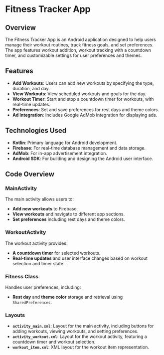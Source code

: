# Fitness Tracker App

## Overview

The Fitness Tracker App is an Android application designed to help users manage their workout routines, track fitness goals, and set preferences. The app features workout addition, workout tracking with a countdown timer, and customizable settings for user preferences and themes.

## Features

- **Add Workouts**: Users can add new workouts by specifying the type, duration, and day.
- **View Workouts**: View scheduled workouts and goals for the day.
- **Workout Timer**: Start and stop a countdown timer for workouts, with real-time updates.
- **Preferences**: Set and save preferences for rest days and theme colors.
- **Ad Integration**: Includes Google AdMob integration for displaying ads.

## Technologies Used

- **Kotlin**: Primary language for Android development.
- **Firebase**: For real-time database management and data storage.
- **AdMob**: For in-app advertisement integration.
- **Android SDK**: For building and designing the Android user interface.

## Code Overview

### MainActivity

The main activity allows users to:

- **Add new workouts** to Firebase.
- **View workouts** and navigate to different app sections.
- **Set preferences** including rest days and theme colors.

### WorkoutActivity

The workout activity provides:

- **A countdown timer** for selected workouts.
- **Real-time updates** and user interface changes based on workout selection and timer state.

### Fitness Class

Handles user preferences, including:

- **Rest day** and **theme color** storage and retrieval using `SharedPreferences`.

### Layouts

- **`activity_main.xml`**: Layout for the main activity, including buttons for adding workouts, viewing workouts, and setting preferences.
- **`activity_workout.xml`**: Layout for the workout activity, featuring a countdown timer and workout selection.
- **`workout_item.xml`**: XML layout for the workout item representation.
